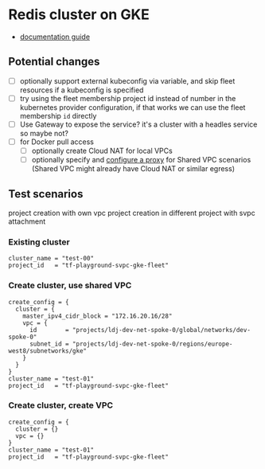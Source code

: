 # Redis cluster on GKE

- [documentation guide](https://cloud.google.com/kubernetes-engine/docs/tutorials/upgrading-stateful-workload)

## Potential changes

- [ ] optionally support external kubeconfig via variable, and skip fleet resources if a kubeconfig is specified
- [ ] try using the fleet membership project id instead of number in the kubernetes provider configuration, if that works we can use the fleet membership `id` directly
- [ ] Use Gateway to expose the service? it's a cluster with a headles service so maybe not?
- [ ] for Docker pull access
  - [ ] optionally create Cloud NAT for local VPCs
  - [ ] optionally specify and [configure a proxy](https://samos-it.com/posts/gke-docker-registry-http-proxy.html) for Shared VPC scenarios (Shared VPC might already have Cloud NAT or similar egress)

## Test scenarios

project creation with own vpc
project creation in different project with svpc attachment

### Existing cluster

```hcl
cluster_name = "test-00"
project_id   = "tf-playground-svpc-gke-fleet"
```

### Create cluster, use shared VPC

```hcl
create_config = {
  cluster = {
    master_ipv4_cidr_block = "172.16.20.16/28"
    vpc = {
      id        = "projects/ldj-dev-net-spoke-0/global/networks/dev-spoke-0"
      subnet_id = "projects/ldj-dev-net-spoke-0/regions/europe-west8/subnetworks/gke"
    }
  }
}
cluster_name = "test-01"
project_id   = "tf-playground-svpc-gke-fleet"
```

### Create cluster, create VPC

```hcl
create_config = {
  cluster = {}
  vpc = {}
}
cluster_name = "test-01"
project_id   = "tf-playground-svpc-gke-fleet"
```
